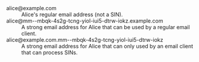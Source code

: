 <dl>
<dt>alice@example.com
<dd>Alice's regular email address (not a SIN). 
<dt>alice@mm--mbqk-4s2g-tcng-yiol-iui5-dtrw-iokz.example.com
<dd>A strong email address for Alice that can be used by a regular email client.
<dt>alice@example.com.mm--mbqk-4s2g-tcng-yiol-iui5-dtrw-iokz
<dd>A strong email address for Alice that can only used by an email client that can process SINs.
</dl>
